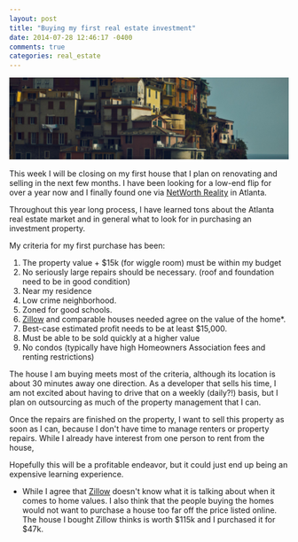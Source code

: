 ```yaml
---
layout: post
title: "Buying my first real estate investment"
date: 2014-07-28 12:46:17 -0400
comments: true
categories: real_estate
---
```

<img src="/images/city-houses.jpg" title="First Real Estate Investment Property" class="banner-img"  />

This week I will be closing on my first house that I plan on renovating and selling in the next few months.  I have been looking for a low-end flip for over a year now and I finally found one via [NetWorth Reality](http://networthrealtyusa.com/) in Atlanta.

Throughout this year long process, I have learned tons about the Atlanta real estate market and in general what to look for in purchasing an investment property.

My criteria for my first purchase has been:

1. The property value + $15k (for wiggle room) must be within my budget
1. No seriously large repairs should be necessary. (roof and foundation need to be in good condition)
1. Near my residence
1. Low crime neighborhood.
1. Zoned for good schools.
1. [Zillow](http://Zillow.com) and comparable houses needed agree on the value of the home*.
1. Best-case estimated profit needs to be at least $15,000.
1. Must be able to be sold quickly at a higher value
1. No condos (typically have high Homeowners Association fees and renting restrictions)

The house I am buying meets most of the criteria, although its location is about 30 minutes away one direction.  As a developer that sells his time, I am not excited about having to drive that on a weekly (daily?!) basis, but I plan on outsourcing as much of the property management that I can.

Once the repairs are finished on the property, I want to sell this property as soon as I can, because I don't have time to manage renters or property repairs.  While I already have interest from one person to rent from the house,

Hopefully this will be a profitable endeavor, but it could just end up being an expensive learning experience.

* While I agree that [Zillow](http://Zillow.com) doesn't know what it is talking about when it comes to home values.  I also think that the people buying the homes would not want to purchase a house too far off the price listed online.  The house I bought Zillow thinks is worth $115k and I purchased it for $47k.
